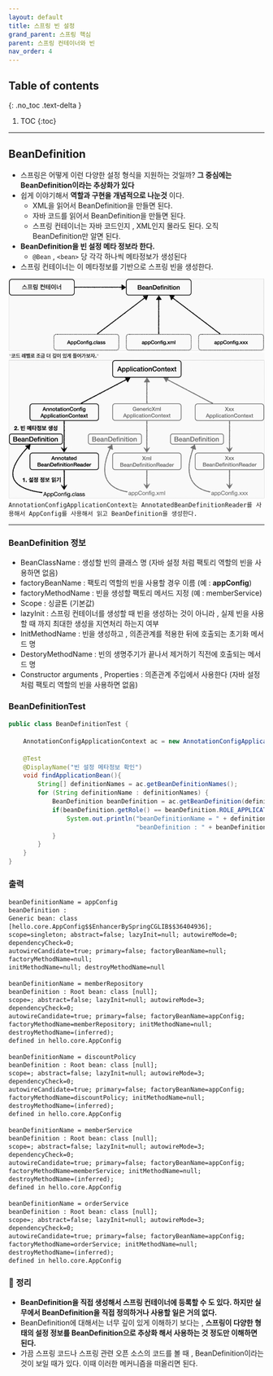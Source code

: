 ```yaml
---
layout: default
title: 스프링 빈 설정
grand_parent: 스프링 핵심
parent: 스프링 컨테이너와 빈
nav_order: 4
---
```

## Table of contents
{: .no_toc .text-delta }

1. TOC
{:toc}
---
## **BeanDefinition**
-   스프링은 어떻게 이런 다양한 설정 형식을 지원하는 것일까? **그 중심에는 BeanDefinition이라는 추상화가 있다**
-   쉽게 이야기해서 **역할과 구현을 개념적으로 나눈것** 이다.
    -   XML을 읽어서 BeanDefinition을 만들면 된다.
    -   자바 코드를 읽어서 BeanDefinition을 만들면 된다.
    -   스프링 컨테이너는 자바 코드인지 , XML인지 몰라도 된다. 오직 BeanDefinition만 알면 된다.
-   **BeanDefinition을 빈 설정 메타 정보라 한다.**
    -   `@Bean` , `<bean>` 당 각각 하나씩 메타정보가 생성된다
-   스프링 컨테이너는 이 메타정보를 기반으로 스프링 빈을 생성한다.

![](../../assets/images/spring-core/spring-container&bean/13.png)
![](../../assets/images/spring-core/spring-container&bean/14.png)
`AnnotationConfigApplicationContext는 AnnotatedBeanDefinitionReader를 사용해서 AppConfig를 사용해서 읽고 BeanDefinition을 생성한다.`

* * *
### **BeanDefinition 정보**

-   BeanClassName : 생성할 빈의 클래스 명 (자바 설정 처럼 팩토리 역할의 빈을 사용하면 없음)
-   factoryBeanName : 팩토리 역할의 빈을 사용할 경우 이름 (예 : **appConfig**)
-   factoryMethodName : 빈을 생성할 팩토리 메서드 지정 (예 : memberService)
-   Scope : 싱글톤 (기본값)
-   lazyInit : 스프링 컨테이너를 생성할 때 빈을 생성하는 것이 아니라 , 실제 빈을 사용할 때 까지 최대한 생성을 지연처리 하는지 여부
-   InitMethodName : 빈을 생성하고 , 의존관계를 적용한 뒤에 호출되는 초기화 메서드 명
-   DestoryMethodName : 빈의 생명주기가 끝나서 제거하기 직전에 호출되는 메서드 명
-   Constructor arguments , Properties : 의존관계 주입에서 사용한다 (자바 설정 처럼 팩토리 역할의 빈을 사용하면 없음)


### **BeanDefinitionTest**
```java
public class BeanDefinitionTest {

    AnnotationConfigApplicationContext ac = new AnnotationConfigApplicationContext(AppConfig .class);

    @Test
    @DisplayName("빈 설정 메타정보 확인")
    void findApplicationBean(){
        String[] definitionNames = ac.getBeanDefinitionNames();
        for (String definitionName : definitionNames) {
            BeanDefinition beanDefinition = ac.getBeanDefinition(definitionName);
            if(beanDefinition.getRole() == beanDefinition.ROLE_APPLICATION){
                System.out.println("beanDefinitionName = " + definitionName + "\n" +
                                   "beanDefinition : " + beanDefinition);
            }
        }
    }
}
```
### **출력**
```
beanDefinitionName = appConfig
beanDefinition :
Generic bean: class [hello.core.AppConfig$$EnhancerBySpringCGLIB$$36404936];
scope=singleton; abstract=false; lazyInit=null; autowireMode=0; dependencyCheck=0;
autowireCandidate=true; primary=false; factoryBeanName=null; factoryMethodName=null;
initMethodName=null; destroyMethodName=null

beanDefinitionName = memberRepository
beanDefinition : Root bean: class [null];
scope=; abstract=false; lazyInit=null; autowireMode=3; dependencyCheck=0;
autowireCandidate=true; primary=false; factoryBeanName=appConfig;
factoryMethodName=memberRepository; initMethodName=null; destroyMethodName=(inferred);
defined in hello.core.AppConfig

beanDefinitionName = discountPolicy
beanDefinition : Root bean: class [null];
scope=; abstract=false; lazyInit=null; autowireMode=3; dependencyCheck=0;
autowireCandidate=true; primary=false; factoryBeanName=appConfig;
factoryMethodName=discountPolicy; initMethodName=null; destroyMethodName=(inferred);
defined in hello.core.AppConfig

beanDefinitionName = memberService
beanDefinition : Root bean: class [null];
scope=; abstract=false; lazyInit=null; autowireMode=3; dependencyCheck=0;
autowireCandidate=true; primary=false; factoryBeanName=appConfig;
factoryMethodName=memberService; initMethodName=null; destroyMethodName=(inferred);
defined in hello.core.AppConfig

beanDefinitionName = orderService
beanDefinition : Root bean: class [null];
scope=; abstract=false; lazyInit=null; autowireMode=3; dependencyCheck=0;
autowireCandidate=true; primary=false; factoryBeanName=appConfig;
factoryMethodName=orderService; initMethodName=null; destroyMethodName=(inferred);
defined in hello.core.AppConfig
```

### 📌 **정리**

-   **BeanDefinition을 직접 생성해서 스프링 컨테이너에 등록할 수 도 있다. 하지만 실무에서 BeanDefinition을 직접 정의하거나 사용할 일은 거의 없다.**
-   BeanDefinition에 대해서는 너무 깊이 있게 이해하기 보다는 , **스프링이 다양한 형태의 설정 정보를 BeanDefinition으로 추상화 해서 사용하는 것 정도만 이해하면 된다.**
-   가끔 스프링 코드나 스프링 관련 오픈 소스의 코드를 볼 때 , BeanDefinition이라는 것이 보일 때가 있다. 이때 이러한 메커니즘을 떠올리면 된다.
